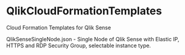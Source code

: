 # QlikCloudFormationTemplates
Cloud Formation Templates for Qlik Sense

QlikSenseSingleNode.json - Single Node of Qlik Sense with Elastic IP, HTTPS and RDP Security Group, selectable instance type.
